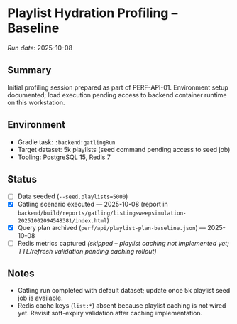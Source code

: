 # Playlist Hydration Profiling – Baseline

_Run date_: 2025-10-08

## Summary
Initial profiling session prepared as part of PERF-API-01. Environment setup documented; load execution pending access to backend container runtime on this workstation.

## Environment
- Gradle task: `:backend:gatlingRun`
- Target dataset: 5k playlists (seed command pending access to seed job)
- Tooling: PostgreSQL 15, Redis 7

## Status
- [ ] Data seeded (`--seed.playlists=5000`)
- [x] Gatling scenario executed — 2025-10-08 (report in `backend/build/reports/gatling/listingsweepsimulation-20251002094548381/index.html`)
- [x] Query plan archived (`perf/api/playlist-plan-baseline.json`) — 2025-10-08
- [ ] Redis metrics captured *(skipped – playlist caching not implemented yet; TTL/refresh validation pending caching rollout)*

## Notes
- Gatling run completed with default dataset; update once 5k playlist seed job is available.
- Redis cache keys (`list:*`) absent because playlist caching is not wired yet. Revisit soft-expiry validation after caching implementation.
